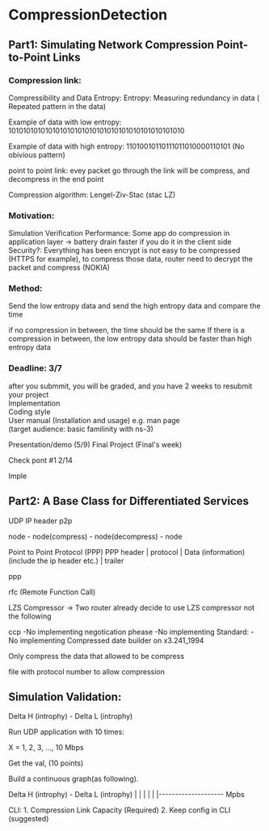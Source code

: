 # CompressionDetection

## Part1: Simulating Network Compression Point-to-Point Links

### Compression link:
  Compressibility and Data Entropy:
    Entropy: Measuring redundancy in data ( Repeated pattern in the data)

  Example of data with low entropy: 101010101010101010101010101010101010101010101010

  Example of data with high entropy: 11010010110111011010000110101 (No obivious pattern)

  point to point link: evey packet go through the link will be compress, and decompress in the end point

  Compression algorithm: Lengel-Ziv-Stac (stac LZ)

### Motivation: 
  Simulation Verification
  Performance: Some app do compression in application layer -> battery drain faster if you do it in the client side
  Security?: Everything has been encrypt is not easy to be compressed (HTTPS for example), to compress those data, router need to decrypt
    the packet and compress (NOKIA)

### Method:
  Send the low entropy data and send the high entropy data and compare the time

  if no compression in between, the time should be the same
  If there is a compression in between, the low entropy data should be faster than high entropy data

### Deadline: 3/7   
  after you submmit, you will be graded, and you have 2 weeks to resubmit your project   
  Implementation   
  Coding style   
  User manual (Installation and usage) e.g. man page   
  (target audience: basic familinity with ns-3)   

  Presentation/demo   (5/9)
  Final Project  (Final's week)

  Check pont #1 2/14
  
Imple

## Part2: A Base Class for Differentiated Services 

UDP IP header p2p

node - node(compress) - node(decompress) - node

Point to Point Protocol (PPP) 
 PPP header | protocol | Data (information) (include the ip header etc.) | trailer


ppp

rfc (Remote Function Call)

LZS Compressor
-> Two router already decide to use LZS compressor not the following

ccp -No implementing
negotication phease -No implementing
Standard: -No implementing
Compressed date builder on x3.241_1994

Only compress the data that allowed to be compress

file with protocol number to allow compression

## Simulation Validation:

Delta H (introphy) - Delta L (introphy)

Run UDP application with 10 times:

X = 1, 2, 3, ..., 10 Mbps 

Get the val, (10 points)

Build a continuous graph(as following).

Delta H (introphy) - Delta L (introphy)
|
|
|
|
|
|-------------------- Mpbs

CLI: 1. Compression Link Capacity (Required)
      2. Keep config in CLI (suggested)

